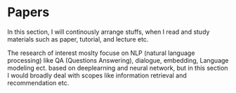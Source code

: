 # Papers

In this section, I will continously arrange stuffs, when I read and study materials such as paper, tutorial, and lecture etc.

The research of interest moslty focuse on NLP (natural language processing) like QA (Questions Answering), dialogue, embedding, Language modeling ect. based on deeplearning and neural network, 
but in this section I would broadly deal with scopes like information retrieval and recommendation etc.
    
